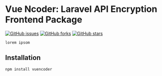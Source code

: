 # Vue Ncoder: Laravel API Encryption Frontend Package
[![GitHub issues](https://img.shields.io/github/issues/avgkudey/vuencoder)](https://github.com/avgkudey/vuencoder/issues)
   [![GitHub forks](https://img.shields.io/github/forks/avgkudey/vuencoder)](https://github.com/avgkudey/vuencoder/network)
   [![GitHub stars](https://img.shields.io/github/stars/avgkudey/vuencoder)](https://github.com/avgkudey/vuencoder/stargazers)

    lorem ipsom
    
  ## Installation
  ```bash
npm install vuencoder
```

